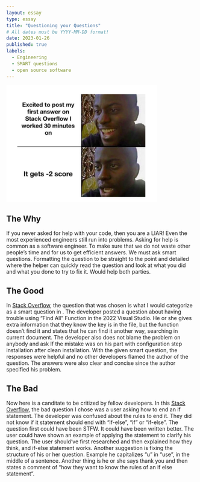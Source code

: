 ```yaml
---
layout: essay
type: essay
title: "Questioning your Questions"
# All dates must be YYYY-MM-DD format!
date: 2023-01-26
published: true
labels:
  - Engineering
  - SMART questions
  - open source software
---
```


<img width="400px" class="rounded float-start pe-4" src="../img/smart-questions/stackOverFlowMeme.png">

## **The Why**
If you never asked for help with your code, then you are a LIAR! Even the most experienced engineers still run into problems. Asking for help is common as a software engineer. To make sure that we do not waste other people’s time and for us to get efficient answers. We must ask smart questions.  Formatting the question to be straight to the point and detailed where the helper can quickly read the question and look at what you did and what you done to try to fix it. Would help both parties. 
## **The Good**
In [Stack Overflow](https://stackoverflow.com/questions/72562941/visual-studio-2022-find-all-in-entire-solution-is-not-working-properly), the question that was chosen is what I would categorize as a smart question in . The developer posted a question about having trouble using “Find All” Function in the 2022 Visual Studio. He or she gives extra information that they know the key is in the file, but the function doesn’t find it and states that he can find it another way, searching in current document. The developer also does not blame the problem on anybody and ask If the mistake was on his part with configuration step installation after clean installation. With the given smart question, the responses were helpful and no other developers flamed the author of the question. The answers were also clear and concise since the author specified his problem.
## **The Bad**
Now here is a canditate to be critized by fellow developers. In this [Stack Overflow](https://stackoverflow.com/questions/75254260/how-to-end-an-if-statement), the bad question I chose was a user asking how to end an if statement. The developer was confused about the rules to end it. They did not know if it statement should end with “if-else”, “if” or “if-else”. The question first could have been STFW. It could have been written better. The user could have shown an example of applying the statement to clarify his question. The user should’ve first researched and then explained how they think, and if-else statement works. Another suggestion is fixing the structure of his or her question. Example he capitalizes “u” in “use”, in the middle of a sentence.  Another thing is he or she says thank you and then states a comment of “how they want to know the rules of an if else statement”.
